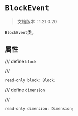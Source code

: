 # `BlockEvent`

> 文档版本：1.21.0.20

`BlockEvent`类。

## 属性

/// define
`block`


///

```js
read-only block: Block;
```


/// define
`dimension`


///

```js
read-only dimension: Dimension;
```

